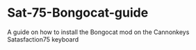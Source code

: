 # Sat-75-Bongocat-guide
A guide on how to install the Bongocat mod on the Cannonkeys Satasfaction75 keyboard

